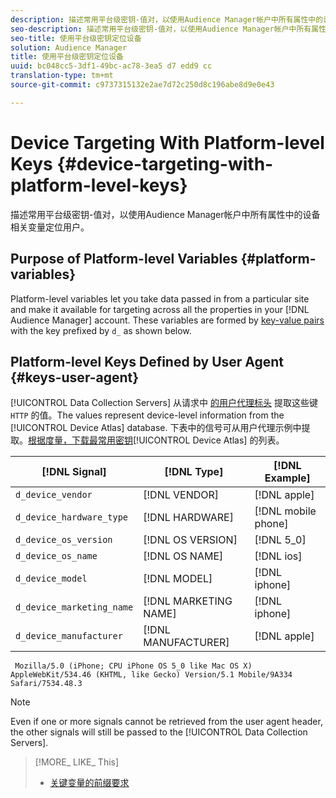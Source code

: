 ```yaml
---
description: 描述常用平台级密钥-值对，以使用Audience Manager帐户中所有属性中的设备相关变量定位用户。
seo-description: 描述常用平台级密钥-值对，以使用Audience Manager帐户中所有属性中的设备相关变量定位用户。
seo-title: 使用平台级密钥定位设备
solution: Audience Manager
title: 使用平台级密钥定位设备
uuid: bc048cc5-3df1-49bc-ac78-3ea5 d7 edd9 cc
translation-type: tm+mt
source-git-commit: c9737315132e2ae7d72c250d8c196abe8d9e0e43

---
```



# Device Targeting With Platform-level Keys {#device-targeting-with-platform-level-keys}

描述常用平台级密钥-值对，以使用Audience Manager帐户中所有属性中的设备相关变量定位用户。

## Purpose of Platform-level Variables {#platform-variables}

<!-- c_tb_device_targeting.xml -->

Platform-level variables let you take data passed in from a particular site and make it available for targeting across all the properties in your [!DNL Audience Manager] account. These variables are formed by [key-value pairs](../../reference/key-value-pairs-explained.md) with the key prefixed by `d_` as shown below.

## Platform-level Keys Defined by User Agent {#keys-user-agent}

[!UICONTROL Data Collection Servers] 从请求中 [的用户代理标头](https://www.w3.org/Protocols/rfc2616/rfc2616-sec14.html#sec14.43) 提取这些键 `HTTP` 的值。The values represent device-level information from the [!UICONTROL Device Atlas] database. 下表中的信号可从用户代理示例中提取。[根据度量，下载最常用密钥](assets/device_keys.csv)[!UICONTROL Device Atlas] 的列表。

| [!DNL Signal] | [!DNL Type] | [!DNL Example] |
|---|---|---|
| `d_device_vendor` | [!DNL VENDOR] | [!DNL apple] |
| `d_device_hardware_type` | [!DNL HARDWARE] | [!DNL mobile phone] |
| `d_device_os_version` | [!DNL OS VERSION] | [!DNL 5_0] |
| `d_device_os_name` | [!DNL OS NAME] | [!DNL ios] |
| `d_device_model` | [!DNL MODEL] | [!DNL iphone] |
| `d_device_marketing_name` | [!DNL MARKETING NAME] | [!DNL iphone] |
| `d_device_manufacturer` | [!DNL MANUFACTURER] | [!DNL apple] |

```
 Mozilla/5.0 (iPhone; CPU iPhone OS 5_0 like Mac OS X) AppleWebKit/534.46 (KHTML, like Gecko) Version/5.1 Mobile/9A334 Safari/7534.48.3
```

>[!NOTE]
>
>Even if one or more signals cannot be retrieved from the user agent header, the other signals will still be passed to the [!UICONTROL Data Collection Servers].

>[!MORE_ LIKE_ This]
>
>* [关键变量的前缀要求](../../features/traits/trait-variable-prefixes.md)


